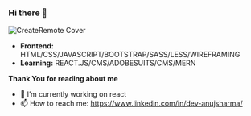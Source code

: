 ### Hi there 👋


![CreateRemote Cover](https://upload.wikimedia.org/wikipedia/commons/thumb/7/79/Man_Working_at_his_Desk_Cartoon_Vector.svg/1200px-Man_Working_at_his_Desk_Cartoon_Vector.svg.png)



- **Frontend:** HTML/CSS/JAVASCRIPT/BOOTSTRAP/SASS/LESS/WIREFRAMING
- **Learning:** REACT.JS/CMS/ADOBESUITS/CMS/MERN



**Thank You for reading about me**


- 🔭 I’m currently working on react
- 📫 How to reach me: https://www.linkedin.com/in/dev-anujsharma/
